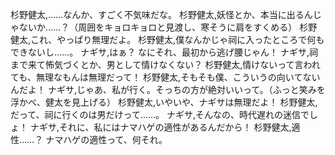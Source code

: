 杉野健太,……なんか、すごく不気味だな。
杉野健太,妖怪とか、本当に出るんじゃないか……？（周囲をキョロキョロと見渡し、寒そうに肩をすくめる）
杉野健太,これ、やっぱり無理だよ。
杉野健太,僕なんかじゃ祠に入ったところで何もできないし……。
ナギサ,はぁ？ なにそれ、最初から逃げ腰じゃん！
ナギサ,祠まで来て怖気づくとか、男として情けなくない？
杉野健太,情けないって言われても、無理なもんは無理だって！
杉野健太,そもそも僕、こういうの向いてないんだよ！
ナギサ,じゃあ、私が行く。そっちの方が絶対いいって。（ふっと笑みを浮かべ、健太を見上げる）
杉野健太,いやいや、ナギサは無理だよ！
杉野健太,だって、祠に行くのは男だけって……。
ナギサ,そんなの、時代遅れの迷信でしょ！
ナギサ,それに、私にはナマハゲの適性があるんだから！
杉野健太,適性……？ ナマハゲの適性って、何それ。
